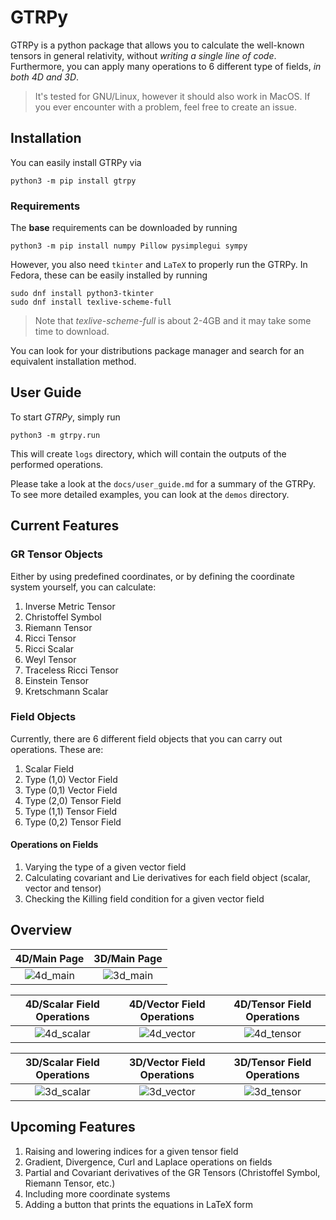 # GTRPy

GTRPy is a python package that allows you to calculate the well-known tensors in general relativity, without *writing a single line of code*. Furthermore, you can apply many operations to 6 different type of fields, *in both 4D and 3D*.

> It's tested for GNU/Linux, however it should also work in MacOS. If you ever encounter with a problem, feel free to create an issue.

## Installation

You can easily install GTRPy via

    python3 -m pip install gtrpy

### Requirements

The **base** requirements can be downloaded by running

    python3 -m pip install numpy Pillow pysimplegui sympy

However, you also need `tkinter` and `LaTeX` to properly run the GTRPy. In Fedora, these can be easily installed by running

    sudo dnf install python3-tkinter
    sudo dnf install texlive-scheme-full

> Note that *texlive-scheme-full* is about 2-4GB and it may take some time to download.

You can look for your distributions package manager and search for an equivalent installation method.

## User Guide

To start *GTRPy*, simply run

    python3 -m gtrpy.run

This will create `logs` directory, which will contain the outputs of the performed operations.

Please take a look at the `docs/user_guide.md` for a summary of the GTRPy. To see more detailed examples, you can look at the `demos` directory.

## Current Features

### GR Tensor Objects

Either by using predefined coordinates, or by defining the coordinate system yourself, you can calculate:

1. Inverse Metric Tensor
2. Christoffel Symbol
3. Riemann Tensor
4. Ricci Tensor
5. Ricci Scalar
6. Weyl Tensor
7. Traceless Ricci Tensor
8. Einstein Tensor
9. Kretschmann Scalar

### Field Objects

Currently, there are 6 different field objects that you can carry out operations. These are:

1. Scalar Field
2. Type (1,0) Vector Field
3. Type (0,1) Vector Field
4. Type (2,0) Tensor Field
5. Type (1,1) Tensor Field
6. Type (0,2) Tensor Field

#### Operations on Fields

1. Varying the type of a given vector field
2. Calculating covariant and Lie derivatives for each field object (scalar, vector and tensor)
3. Checking the Killing field condition for a given vector field

## Overview

4D/Main Page          |  3D/Main Page
:-------------------------:|:-------------------------:
![4d_main](https://user-images.githubusercontent.com/45866787/213305163-b6470289-e167-4ffd-ab18-d592ae19011e.png) | ![3d_main](https://user-images.githubusercontent.com/45866787/213305193-9efe501f-0347-4166-a487-2cbdee3fe24c.png)

4D/Scalar Field Operations        |  4D/Vector Field Operations       | 4D/Tensor Field Operations
:-------------------------:|:-------------------------:|:-------------------------:
![4d_scalar](https://user-images.githubusercontent.com/45866787/212769650-d55d3001-db4e-4c79-ada5-cfcc1d40efb3.png) | ![4d_vector](https://user-images.githubusercontent.com/45866787/212769667-082904c3-6e77-48ab-b787-8dda0aa7e0a8.png) | ![4d_tensor](https://user-images.githubusercontent.com/45866787/212769682-1225764c-88ee-4092-9ac6-312de9608c27.png)

3D/Scalar Field Operations        |  3D/Vector Field Operations       | 3D/Tensor Field Operations
:-------------------------:|:-------------------------:|:-------------------------:
![3d_scalar](https://user-images.githubusercontent.com/45866787/212769736-171c0a1f-63a2-44f4-96ab-b86bf6eeef8f.png) |![3d_vector](https://user-images.githubusercontent.com/45866787/212769750-de725b69-0a9f-460f-b451-5e03ecd758c5.png) | ![3d_tensor](https://user-images.githubusercontent.com/45866787/212769770-1679b3c4-1b11-48c8-805e-0e51bb4a177b.png)

## Upcoming Features

1. Raising and lowering indices for a given tensor field
2. Gradient, Divergence, Curl and Laplace operations on fields
3. Partial and Covariant derivatives of the GR Tensors (Christoffel Symbol, Riemann Tensor, etc.)
4. Including more coordinate systems
5. Adding a button that prints the equations in LaTeX form
